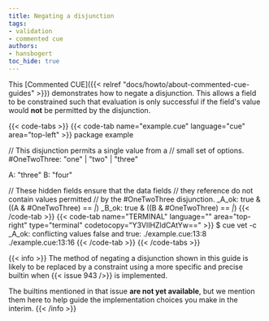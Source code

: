 ```yaml
---
title: Negating a disjunction
tags:
- validation
- commented cue
authors:
- hansbogert
toc_hide: true
---
```


This [Commented CUE]({{< relref "docs/howto/about-commented-cue-guides" >}})
demonstrates how to negate a disjunction. This allows a field to be constrained
such that evaluation is only successful if the field's value would **not** be
permitted by the disjunction.

<!--more-->

{{< code-tabs >}}
{{< code-tab name="example.cue" language="cue" area="top-left" >}}
package example

// This disjunction permits a single value from a
// small set of options.
#OneTwoThree: "one" | "two" | "three"

A: "three"
B: "four"

// These hidden fields ensure that the data fields
// they reference do not contain values permitted
// by the #OneTwoThree disjunction.
_A_ok: true & ((A & #OneTwoThree) == _|_)
_B_ok: true & ((B & #OneTwoThree) == _|_)
{{< /code-tab >}}
{{< code-tab name="TERMINAL" language="" area="top-right" type="terminal" codetocopy="Y3VlIHZldCAtYw==" >}}
$ cue vet -c
_A_ok: conflicting values false and true:
    ./example.cue:13:8
    ./example.cue:13:16
{{< /code-tab >}}
{{< /code-tabs >}}

{{< info >}}
The method of negating a disjunction shown in this guide is likely to be
replaced by a constraint using a more specific and precise builtin when
{{< issue 943 />}} is implemented.

The builtins mentioned in that issue **are not yet available**, but we mention
them here to help guide the implementation choices you make in the interim.
{{< /info >}}

